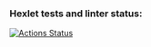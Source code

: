 ### Hexlet tests and linter status:
[![Actions Status](https://github.com/Perceptor89/python-project-lvl2/workflows/hexlet-check/badge.svg)](https://github.com/Perceptor89/python-project-lvl2/actions)